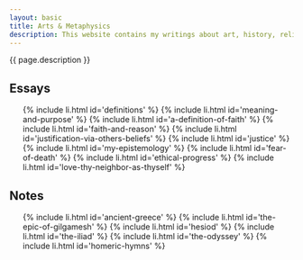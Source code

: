 ```yaml
---
layout: basic
title: Arts & Metaphysics
description: This website contains my writings about art, history, religion, and philosophy.
---
```

{{ page.description }}

## Essays

<ul class="index">
  {% include li.html id='definitions' %}
  {% include li.html id='meaning-and-purpose' %}
  {% include li.html id='a-definition-of-faith' %}
  {% include li.html id='faith-and-reason' %}
  {% include li.html id='justification-via-others-beliefs' %}
  {% include li.html id='justice' %}
  {% include li.html id='my-epistemology' %}
  {% include li.html id='fear-of-death' %}
  {% include li.html id='ethical-progress' %}
  {% include li.html id='love-thy-neighbor-as-thyself' %}
</ul>

## Notes

<ul class="index">
  {% include li.html id='ancient-greece' %}
  {% include li.html id='the-epic-of-gilgamesh' %}
  {% include li.html id='hesiod' %}
  {% include li.html id='the-iliad' %}
  {% include li.html id='the-odyssey' %}
  {% include li.html id='homeric-hymns' %}
</ul>

